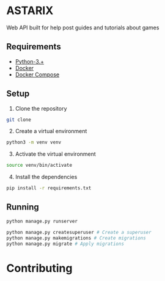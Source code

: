 # ASTARIX

Web API built for help post guides and tutorials about games

## Requirements

- [Python-3.+](https://python.org)
- [Docker](https://www.docker.com/)
- [Docker Compose](https://docs.docker.com/compose/)

## Setup

1. Clone the repository

```bash
git clone
```

2. Create a virtual environment

```bash
python3 -m venv venv
```

3. Activate the virtual environment

```bash
source venv/bin/activate
```

4. Install the dependencies

```bash
pip install -r requirements.txt
```

## Running

```bash
python manage.py runserver
```

```bash
python manage.py createsuperuser # Create a superuser
python manage.py makemigrations # Create migrations
python manage.py migrate # Apply migrations
```

# Contributing
